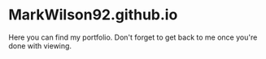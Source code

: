 # MarkWilson92.github.io
Here you can find my portfolio. Don't forget to get back to me once you're done with viewing.

